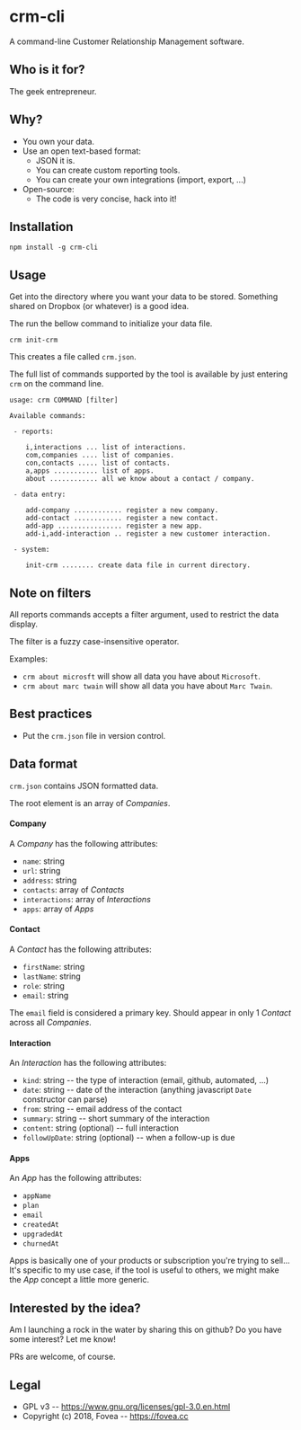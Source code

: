 # crm-cli

A command-line Customer Relationship Management software.

## Who is it for?

The geek entrepreneur.

## Why?

 * You own your data.
 * Use an open text-based format:
   * JSON it is.
   * You can create custom reporting tools.
   * You can create your own integrations (import, export, ...)
 * Open-source:
   * The code is very concise, hack into it!

## Installation

    npm install -g crm-cli

## Usage

Get into the directory where you want your data to be stored.
Something shared on Dropbox (or whatever) is a good idea.

The run the bellow command to initialize your data file.

    crm init-crm

This creates a file called `crm.json`.

The full list of commands supported by the tool is available by just entering
`crm` on the command line.

```
usage: crm COMMAND [filter]

Available commands:

 - reports:

    i,interactions ... list of interactions.
    com,companies .... list of companies.
    con,contacts ..... list of contacts.
    a,apps ........... list of apps.
    about ............ all we know about a contact / company.

 - data entry:

    add-company ............ register a new company.
    add-contact ............ register a new contact.
    add-app ................ register a new app.
    add-i,add-interaction .. register a new customer interaction.

 - system:

    init-crm ........ create data file in current directory.
```

## Note on filters

All reports commands accepts a filter argument, used to restrict the data display.

The filter is a fuzzy case-insensitive operator.

Examples:

 * `crm about microsft` will show all data you have about `Microsoft`.
 * `crm about marc twain` will show all data you have about `Marc Twain`.

## Best practices

 * Put the `crm.json` file in version control.

## Data format

`crm.json` contains JSON formatted data.

The root element is an array of *Companies*.

#### Company

A *Company* has the following attributes:

 * `name`: string
 * `url`: string
 * `address`: string
 * `contacts`: array of *Contacts*
 * `interactions`: array of *Interactions*
 * `apps`: array of *Apps*

#### Contact

A *Contact* has the following attributes:

 * `firstName`: string
 * `lastName`: string
 * `role`: string
 * `email`: string

The `email` field is considered a primary key. Should appear in only 1 *Contact*
across all *Companies*.

#### Interaction

An *Interaction* has the following attributes:

 * `kind`: string -- the type of interaction (email, github, automated, ...)
 * `date`: string -- date of the interaction (anything javascript `Date` constructor can parse)
 * `from`: string -- email address of the contact
 * `summary`: string -- short summary of the interaction
 * `content`: string (optional) -- full interaction
 * `followUpDate`: string (optional) -- when a follow-up is due

#### Apps

An *App* has the following attributes:

 * `appName`
 * `plan`
 * `email`
 * `createdAt`
 * `upgradedAt`
 * `churnedAt`

Apps is basically one of your products or subscription you're trying to sell...
It's specific to my use case, if the tool is useful to others, we might make the
*App* concept a little more generic.

## Interested by the idea?

Am I launching a rock in the water by sharing this on github? Do you have some interest? Let me know!

PRs are welcome, of course.

## Legal

 * GPL v3 -- https://www.gnu.org/licenses/gpl-3.0.en.html
 * Copyright (c) 2018, Fovea -- https://fovea.cc
